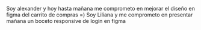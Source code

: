 Soy alexander y hoy hasta mañana me comprometo en mejorar el diseño en figma del carrito de compras =)
Soy Liliana y me comprometo en presentar mañana un boceto responsive de login en figma
